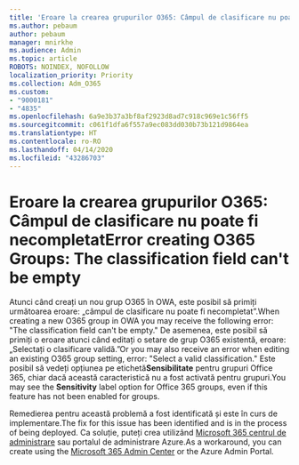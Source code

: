 ```yaml
---
title: 'Eroare la crearea grupurilor O365: Câmpul de clasificare nu poate fi necompletat'
ms.author: pebaum
author: pebaum
manager: mnirkhe
ms.audience: Admin
ms.topic: article
ROBOTS: NOINDEX, NOFOLLOW
localization_priority: Priority
ms.collection: Adm_O365
ms.custom:
- "9000181"
- "4835"
ms.openlocfilehash: 6a9e3b37a3bf8af2923d8ad7c918c969e1c56ff5
ms.sourcegitcommit: c061f1dfa6f557a9ec083dd030b73b121d9864ea
ms.translationtype: HT
ms.contentlocale: ro-RO
ms.lasthandoff: 04/14/2020
ms.locfileid: "43286703"
---
```

# <a name="error-creating-o365-groups-the-classification-field-cant-be-empty"></a><span data-ttu-id="5ba4c-102">Eroare la crearea grupurilor O365: Câmpul de clasificare nu poate fi necompletat</span><span class="sxs-lookup"><span data-stu-id="5ba4c-102">Error creating O365 Groups: The classification field can't be empty</span></span>

<span data-ttu-id="5ba4c-103">Atunci când creați un nou grup O365 în OWA, este posibil să primiți următoarea eroare: „câmpul de clasificare nu poate fi necompletat”.</span><span class="sxs-lookup"><span data-stu-id="5ba4c-103">When creating a new O365 group in OWA you may receive the following error: "The classification field can't be empty."</span></span>  <span data-ttu-id="5ba4c-104">De asemenea, este posibil să primiți o eroare atunci când editați o setare de grup O365 existentă, eroare: „Selectați o clasificare validă.”</span><span class="sxs-lookup"><span data-stu-id="5ba4c-104">Or you may also receive an error when editing an existing O365 group setting, error: "Select a valid classification."</span></span>   <span data-ttu-id="5ba4c-105">Este posibil să vedeți opțiunea pe etichetă**Sensibilitate** pentru grupuri Office 365, chiar dacă această caracteristică nu a fost activată pentru grupuri.</span><span class="sxs-lookup"><span data-stu-id="5ba4c-105">You may see the **Sensitivity** label option for Office 365 groups, even if this feature has not been enabled for groups.</span></span>

<span data-ttu-id="5ba4c-106">Remedierea pentru această problemă a fost identificată și este în curs de implementare.</span><span class="sxs-lookup"><span data-stu-id="5ba4c-106">The fix for this issue has been identified and is in the process of being deployed.</span></span>  <span data-ttu-id="5ba4c-107">Ca soluție, puteți crea utilizând [Microsoft 365 centrul de administrare](https://docs.microsoft.com/microsoft-365/admin/create-groups/create-groups?view=o365-worldwide) sau portalul de administrare Azure.</span><span class="sxs-lookup"><span data-stu-id="5ba4c-107">As a workaround, you can create using the [Microsoft 365 Admin Center](https://docs.microsoft.com/microsoft-365/admin/create-groups/create-groups?view=o365-worldwide) or the Azure Admin Portal.</span></span>
